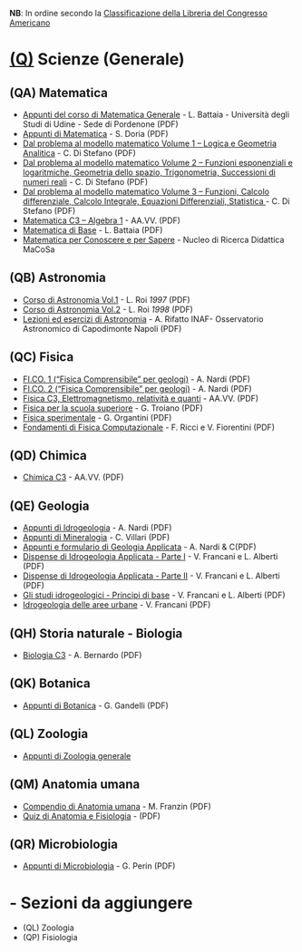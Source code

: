 **NB**: In ordine secondo la [Classificazione della Libreria del Congresso Americano](http://www.loc.gov/catdir/cpso/lcco/)

# [(Q)](http://www.loc.gov/aba/cataloging/classification/lcco/lcco_q.pdf) Scienze (Generale)

## (QA) Matematica

* [Appunti del corso di Matematica Generale](http://www.batmath.it/matematica/0-appunti_uni/mat_gen.pdf) - L. Battaia - Università degli Studi di Udine - Sede di Pordenone (PDF)
* [Appunti di Matematica](https://www.unich.it/sites/default/files/allegatiparagrafo/06-10-2015/1.pdf) - S. Doria (PDF)
* [Dal problema al modello matematico Volume 1 – Logica e Geometria Analitica](https://www.matematicamente.it/staticfiles/manuali-cc/DiStefano-problema_modello-v1-4e-A2016.pdf) - C. Di Stefano (PDF)
* [Dal problema al modello matematico Volume 2 – Funzioni esponenziali e logaritmiche, Geometria dello spazio, Trigonometria, Successioni di numeri reali](https://www.matematicamente.it/staticfiles/manuali-cc/DiStefano-problema_modello-v2-4e-A2016.pdf) - C. Di Stefano (PDF)
* [Dal problema al modello matematico Volume 3 – Funzioni, Calcolo differenziale, Calcolo Integrale, Equazioni Differenziali, Statistica ](https://www.matematicamente.it/staticfiles/manuali-cc/DiStefano-problema_modello-v3-4e-A2016.pdf) - C. Di Stefano (PDF)
* [Matematica C3 – Algebra 1](https://www.matematicamente.it/staticfiles/matematica-C3/algebra1_6ed_set2017.pdf) - AA.VV. (PDF)
* [Matematica di Base](http://www.batmath.it/matematica/mat_base/mbase.pdf) - L. Battaia (PDF)
* [Matematica per Conoscere e per Sapere](http://macosa.dima.unige.it/proge.htm) - Nucleo di Ricerca Didattica MaCoSa


## (QB) Astronomia

* [Corso di Astronomia Vol.1](http://www.lorenzoroi.net/prelievi/CorsoAstro1.pdf) - L. Roi  _1997_ (PDF)
* [Corso di Astronomia Vol.2](http://www.lorenzoroi.net/prelievi/CorsoAstro2.pdf) - L. Roi  _1998_ (PDF)
* [Lezioni ed esercizi di Astronomia](http://www.na.astro.it/~rifatto/personale/dispense_di_astronomia.pdf) - A. Rifatto INAF- Osservatorio Astronomico di Capodimonte Napoli (PDF)


## (QC) Fisica

* [FI.CO. 1 (“Fisica Comprensibile” per geologi)](http://geologia2000.anisn.it/FICO1.pdf) - A. Nardi (PDF)
* [FI.CO. 2 (“Fisica Comprensibile” per geologi)](http://geologia2000.anisn.it/FICO2.pdf) - A. Nardi (PDF)
* [Fisica C3, Elettromagnetismo, relatività e quanti](https://www.matematicamente.it/staticfiles/manuali-cc/Macchioro-FisicaC3-V.pdf) - AA.VV. (PDF)
* [Fisica per la scuola superiore](https://www.matematicamente.it/staticfiles/manuali-cc/G.Troiano-Fisica-superiori.pdf) - G. Troiano (PDF)
* [Fisica sperimentale](https://www.matematicamente.it/staticfiles/manuali-cc/Fisica-Sperimentale-dic2016.pdf) - G. Organtini (PDF)
* [Fondamenti di Fisica Computazionale](http://www.dsf.unica.it/~fiore/ffc.pdf) - F. Ricci e V. Fiorentini (PDF)


## (QD) Chimica

* [Chimica C3](https://www.matematicamente.it/staticfiles/manuali-cc/Matematicamente-ChimicaC3.pdf) - AA.VV. (PDF)


## (QE) Geologia

* [Appunti di Idrogeologia](http://geologia2000.anisn.it/IDROG.pdf) - A. Nardi (PDF)
* [Appunti di Mineralogia](http://geologia2000.anisn.it/MINER.pdf) - C. Villari (PDF)
* [Appunti e formulario di Geologia Applicata](http://geologia2000.anisn.it/GAPPLI.pdf) - A. Nardi & C(PDF)
* [Dispense di Idrogeologia Applicata - Parte I](http://www.engeology.eu/sites/default/files/didattica-attach/idrogeologia_applicata_i.pdf) - V. Francani e L. Alberti (PDF)
* [Dispense di Idrogeologia Applicata - Parte II](http://www.engeology.eu/sites/default/files/didattica-attach/5_disp_idrogeo_parte_ii.pdf) - V. Francani e L. Alberti (PDF)
* [Gli studi idrogeologici - Principi di base](http://www.engeology.eu/sites/default/files/didattica-attach/5_disp_idrogeo_parte_iii.pdf) - V. Francani e L. Alberti (PDF)
* [Idrogeologia delle aree urbane](http://www.engeology.eu/sites/default/files/didattica-attach/idrogeologia_urbana.pdf.pdf) - V. Francani (PDF)


## (QH) Storia naturale - Biologia

* [Biologia C3](https://www.matematicamente.it/staticfiles/manuali-cc/matematicamente-biologiaC3.pdf) - A. Bernardo (PDF)


## (QK) Botanica

* [Appunti di Botanica](http://www.itaspastori.gov.it/wordpress/wp-document/Studenti/Documentazione%20scaricabile/GuidoGandelli_BOTANICA_MARZO_2016.pdf) - G. Gandelli (PDF)


## (QL) Zoologia

* [Appunti di Zoologia generale](http://appuntidizoologia.blogspot.com)


## (QM) Anatomia umana

* [Compendio di Anatomia umana](http://www.massimofranzin.it/pdf/dispensaanatomiaumanacompendioriassunto.pdf) - M. Franzin (PDF)
* [Quiz di Anatomia e Fisiologia](http://www.tuttocina.it/corsi/anatomia/quiz_anatomia_generale.pdf) - (PDF)


## (QR) Microbiologia

* [Appunti di Microbiologia](http://www.istitutopalatucci.it/libri/scienze/Microbiologia-Perin.pdf) - G. Perin (PDF)


# - Sezioni da aggiungere

* (QL) Zoologia
* (QP) Fisiologia
